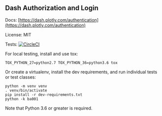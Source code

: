 ## Dash Authorization and Login

Docs: [https://dash.plotly.com/authentication](https://dash.plotly.com/authentication)

License: MIT

Tests: [![CircleCI](https://circleci.com/gh/plotly/dash-auth.svg?style=svg)](https://circleci.com/gh/plotly/dash-auth)

For local testing, install and use tox:

```
TOX_PYTHON_27=python2.7 TOX_PYTHON_36=python3.6 tox
```

Or create a virtualenv, install the dev requirements, and run individual
tests or test classes:

```
python -m venv venv
. venv/bin/activate
pip install -r dev-requirements.txt
python -k ba001
```

Note that Python 3.6 or greater is required.
